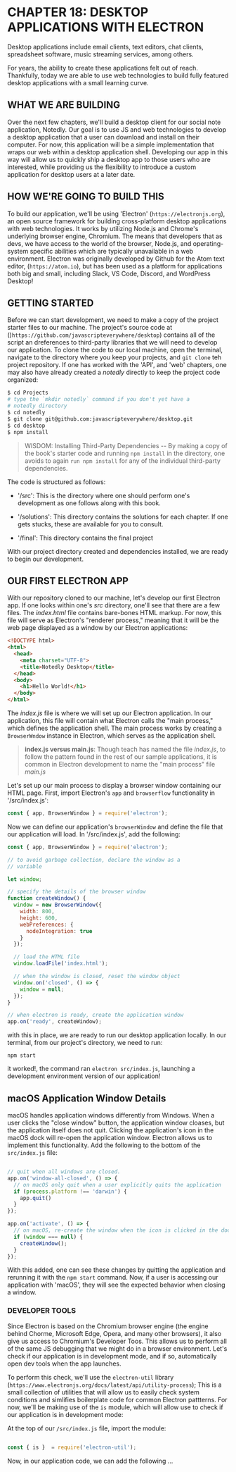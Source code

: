 # CHAPTER 18: DESKTOP APPLICATIONS WITH ELECTRON

Desktop applications include email clients, text editors, chat
clients, spreadsheet software, music streaming services, among others.

For years, the ability to create these applications felt out of 
reach. Thankfully, today we are able to use web technologies to 
build fully featured desktop applications with a small learning
curve.

## WHAT WE ARE BUILDING

Over the next few chapters, we'll build a desktop client for our 
social note application, Notedly.  Our goal is to use JS and 
web technologies to develop a desktop application that a user can 
download and install on their computer. For now, this application
will be a simple implementation that wraps our web within a 
desktop application shell. Developing our app in this way will allow
us to quickly ship a desktop app to those users who are interested,
while providing us the flexibility to introduce a custom application
for desktop users at a later date.

## HOW WE'RE GOING TO BUILD THIS

To build our application, we'll be using 'Electron' 
(`https://electronjs.org`), an open source framework for building
cross-platform desktop applications with web technologies. It works
by utilizing Node.js and Chrome's underlying browser engine, Chromium.
The means that developers that as devs, we have access to the 
world of the browser, Node.js, and operating-system specific abilities
which are typically unavailable in a web environment. Electron was 
originally developed by Github for the Atom text editor, 
(`https://atom.io`), but has been used as a platform for applications
both big and small, including Slack, VS Code, Discord, and WordPress
Desktop!

## GETTING STARTED

Before we can start development, we need to make a copy of the project
starter files to our machine. The project's source code at
()`https://github.com/javascripteverywhere/desktop`) contains all of the
script an dreferences to third-party libraries that we will need to 
develop our application. To clone the code to our local machine, open
the terminal, navigate to the directory where you keep your projects, and
`git clone` teh  project repository. If one has worked with the 'API',
and 'web' chapters, one may also have already created a _notedly_
directly to keep the project code organized:

```sh
$ cd Projects
# type the `mkdir notedly` command if you don't yet have a 
# notedly directory
$ cd notedly
$ git clone git@github.com:javascripteverywhere/desktop.git
$ cd desktop
$ npm install
```

> WISDOM: Installing Third-Party Dependencies -- By making a copy of the book's
starter code and running `npm install` in the directory, one avoids to again 
`run npm install` for any of the individual third-party dependencies.

The code is structured as follows:

* '/src': This is the directory where one should perform one's development
as one follows along with this book.

* '/solutions': This directory contains the solutions for each chapter. If
one gets stucks, these are available for you to consult.

* '/final': This directory contains the final project

With our project directory created and dependencies installed, we are ready
to begin our development.

## OUR FIRST ELECTRON APP

With our repository cloned to our machine, let's develop our first Electron 
app. If one looks within one's _src_ directory, one'll see that there are a
few files. The _index.html_ file contains bare-bones HTML markup. For now, 
this file will serve as Electron's "renderer process," meaning that it will 
be the web page displayed as a window by our Electron applications:

```html
<!DOCTYPE html>
<html>
  <head>
    <meta charset="UTF-8">
    <title>Notedly Desktop</title>
  </head>
  <body>
    <h1>Hello World!</h1>
  </body>
</html>
```

The _index.js_ file is where we will set up our Electron application. In
our application, this file will contain what Electron calls the "main
process," which defines the application shell. The main process works
by creating a `BrowserWndow` instance in Electron, which serves as the 
application shell.

> **index.js versus main.js**: Though teach has named the file _index.js_,
to follow the pattern found in the rest of our sample applications, it
is common in Electron development to name the "main process" file 
_main.js_

Let's set up our main process to display a browser window containing 
our HTML page. First, import Electron's `app` and `browserflow` 
functionality in '/src/index.js':

```JavaScript
const { app, BrowserWindow } = require('electron');
```

Now we can define our application's `browserWindow` and define the 
file that our application will load. In '/src/index.js', add the 
following:

```JavaScript
const { app, BrowserWindow } = require('electron');

// to avoid garbage collection, declare the window as a 
// variable

let window;

// specify the details of the browser window
function createWindow() {
  window = new BrowserWindow({
    width: 800,
    height: 600,
    webPreferences: {
      nodeIntegration: true
    }
  });

  // load the HTML file
  window.loadFile('index.html');

  // when the window is closed, reset the window object
  window.on('closed', () => {
    window = null;
  });
}

// when electron is ready, create the application window
app.on('ready', createWindow);
```

with this in place, we are ready to run our desktop application
locally. In our terminal, from our project's directory, we
need to run:

```
npm start
```

it worked!, the command ran `electron src/index.js`, launching
a development environment version of our application!

## macOS Application Window Details

macOS handles application windows differently from Windows. When
a user clicks the "close window" button, the application window
cloases, but the application itself does not quit. Clicking the 
application's icon in the macOS dock will re-open the application 
window. Electron allows us to implement this functionality. 
Add the following to the bottom of the `src/index.js` file:

```JavaScript

// quit when all windows are closed.
app.on('window-all-closed', () => {
  // on macOS only quit when a user explicitly quits the application
  if (process.platform !== 'darwin') {
    app.quit()
  }
});

app.on('activate', () => {
  // on macOS, re-create the window when the icon is clicked in the dock
  if (window === null) {
    createWindow();
  }
});

```

With this added, one can see these changes by quitting the application
and rerunning it with the `npm start` command. Now, if a user is 
accessing our application with 'macOS', they will see the expected
behavior when closing a window.

### DEVELOPER TOOLS

Since Electron is based on the Chromium browser engine (the engine behind
Chorme, Microsoft Edge, Opera, and many other browsers), it also give us
access to Chromium's Developer Toos. This allows us to perform all of the
same JS debugging that we might do in a browser environment. Let's check if
our application is in development mode, and if so, automatically open dev
tools when the app launches. 

To perform this check, we'll use the 
`electron-util` library
(`https://www.electronjs.org/docs/latest/api/utility-process`); This is 
a small collection of utilities that will allow us to easily check 
system conditions and simlifies boilerplate code for common Electron
pattterns. For now, we'll be making use of the `is` module, which will
allow use to check if our application is in development mode:

At the top of our `/src/index.js` file, import the module:

```JavaScript

const { is }  = require('electron-util');

```

Now, in our application code, we can add the following ...

<!-- HERE -- p. 212! -->




